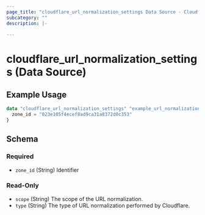 ```yaml
---
page_title: "cloudflare_url_normalization_settings Data Source - Cloudflare"
subcategory: ""
description: |-
  
---
```


# cloudflare_url_normalization_settings (Data Source)



## Example Usage

```terraform
data "cloudflare_url_normalization_settings" "example_url_normalization_settings" {
  zone_id = "023e105f4ecef8ad9ca31a8372d0c353"
}
```

<!-- schema generated by tfplugindocs -->
## Schema

### Required

- `zone_id` (String) Identifier

### Read-Only

- `scope` (String) The scope of the URL normalization.
- `type` (String) The type of URL normalization performed by Cloudflare.


